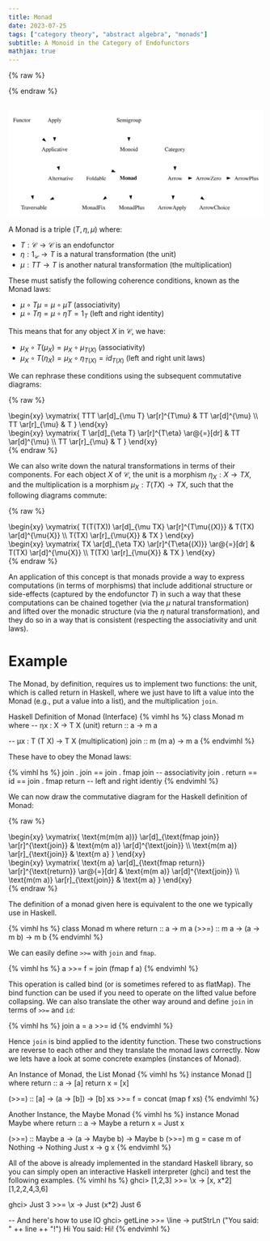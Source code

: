 ```yaml
---
title: Monad
date: 2023-07-25
tags: ["category theory", "abstract algebra", "monads"]
subtitle: A Monoid in the Category of Endofunctors
mathjax: true
---
```


{% raw %}
<script>
  MathJax = {
    loader: {
      load: ['[custom]/xypic.js'],
      paths: {custom: 'https://beuke.org/js'}
    },
    tex: {
      packages: {'[+]': ['xypic']}
    }
  };
</script>

<script id="MathJax-script" async src="https://cdn.jsdelivr.net/npm/mathjax@3.1.4/es5/tex-chtml-full.js"></script>
<!-- <script id="MathJax-script" async src="https://cdn.jsdelivr.net/npm/mathjax@3.1.4/es5/tex-svg-full.js"></script> -->

<script>
window.addEventListener('load', function() {
   document.querySelectorAll("mjx-xypic-object").forEach( (x) => (x.style.color = "var(--darkreader-text--text"));
   document.querySelectorAll("mjx-math > mjx-xypic > svg > g").forEach(x => x.setAttribute("stroke", "var(--darkreader-text--text"))
})
</script>
{% endraw %}

<br>
<img src="/images/typeclasses.svg" onclick="window.open(this.src)">
<!-- The source as dot is next to image. Compile with: dot -Tsvg typeclasses.dot -o typeclasses.svg -->
<br>

A Monad is a triple $(T, \eta, \mu)$ where:

* $T: \mathcal{C} \rightarrow \mathcal{C}$ is an endofunctor
* $\eta: 1_\mathcal{C} \rightarrow T$ is a natural transformation (the unit)
* $\mu: TT \rightarrow T$ is another natural transformation (the multiplication)

These must satisfy the following coherence conditions, known as the Monad laws:

* $\mu \circ T\mu = \mu \circ \mu T$ (associativity)
* $\mu \circ T\eta = \mu \circ \eta T = 1_T$ (left and right identity)

This means that for any object $X$ in $\mathcal{C}$, we have:

* $\mu_X \circ T(\mu_X) = \mu_X \circ \mu_{T(X)}$ (associativity)
* $\mu_X \circ T(\eta_X) = \mu_X \circ \eta_{T(X)} = id_{T(X)}$ (left and right unit laws)


We can rephrase these conditions using the subsequent commutative diagrams:

{% raw %}
<div class="splitscreen">
  <div class="left">
\begin{xy}
\xymatrix{
  TTT \ar[d]_{\mu T} \ar[r]^{T\mu} & TT \ar[d]^{\mu} \\
  TT \ar[r]_{\mu} & T
}
\end{xy}
  </div>

  <div class="right">
\begin{xy}
\xymatrix{
  T \ar[d]_{\eta T} \ar[r]^{T\eta} \ar@{=}[dr] & TT \ar[d]^{\mu} \\
  TT \ar[r]_{\mu} & T
}
\end{xy}
  </div>
</div>
{% endraw %}

We can also write down the natural transformations in terms of their components. For each object $X$ of $\mathcal{C}$, the unit is a morphism $\eta_{X} : X \rightarrow T X$, and the multiplication is a morphism $\mu_{X} : T(T X) \rightarrow T X$, such that the following diagrams commute:

{% raw %}
<div class="splitscreen">
  <div class="left">
\begin{xy}
\xymatrix{
  T(T(TX)) \ar[d]_{\mu TX} \ar[r]^{T\mu{(X)}} & T(TX) \ar[d]^{\mu{X}} \\
  T(TX) \ar[r]_{\mu{X}} & TX
}
\end{xy}
  </div>

  <div class="right">
\begin{xy}
\xymatrix{
  TX \ar[d]_{\eta TX} \ar[r]^{T\eta{(X)}} \ar@{=}[dr] & T(TX) \ar[d]^{\mu{X}} \\
  T(TX) \ar[r]_{\mu{X}} & TX
}
\end{xy}
  </div>
</div>
{% endraw %}


An application of this concept is that monads provide a way to express computations (in terms of morphisms) that include additional structure or side-effects (captured by the endofunctor $T$) in such a way that these computations can be chained together (via the $\mu$ natural transformation) and lifted over the monadic structure (via the $\eta$ natural transformation), and they do so in a way that is consistent (respecting the associativity and unit laws).

# Example

The Monad, by definition, requires us to implement two functions: the unit, which is called return in Haskell, where we just have to lift a value into the Monad (e.g., put a value into a list), and the multiplication `join`.

Haskell Definition of Monad (Interface)
{% vimhl hs %}
class Monad m where
  --   ηx : X -> T X (unit)
  return :: a -> m a

  --   μx : T (T X) -> T X (multiplication)
  join   :: m (m a) -> m a
{% endvimhl %}

These have to obey the Monad laws:
<!-- * $\text{join . join }$== $\text{join . fmap join}$  (associativity) -->
<!-- * $\text{join . return }$= $\text{id}$ = $\text{join . fmap return}$  (left and right idenity) -->
<!-- * `join . return  = id = join . fmap return` (left and right identiy) -->
<!-- * `join . join == join . fmap join`  (associativity) -->
{% vimhl hs %}
join . join == join . fmap join           -- associativity
join . return == id == join . fmap return -- left and right identiy
{% endvimhl %}

We can now draw the commutative diagram for the Haskell definition of Monad:

{% raw %}
<div class="splitscreen">
  <div class="left">
\begin{xy}
\xymatrix{
  \text{m(m(m a))} \ar[d]_{\text{fmap join}} \ar[r]^{\text{join}} & \text{m(m a)} \ar[d]^{\text{join}} \\
  \text{m(m a)} \ar[r]_{\text{join}} & \text{m a}
}
\end{xy}
  </div>

  <div class="right">
\begin{xy}
\xymatrix{
  \text{m a} \ar[d]_{\text{fmap return}} \ar[r]^{\text{return}} \ar@{=}[dr] & \text{m(m a)} \ar[d]^{\text{join}} \\
  \text{m(m a)} \ar[r]_{\text{join}} & \text{m a}
}
\end{xy}
  </div>
</div>
{% endraw %}

The definition of a monad given here is equivalent to the one we typically use in Haskell.

{% vimhl hs %}
class Monad m where
  return :: a -> m a
   (>>=) :: m a -> (a -> m b) -> m b
{% endvimhl %}

We can easily define `>>=` with `join` and `fmap`.

{% vimhl hs %}
a >>= f = join (fmap f a)
{% endvimhl %}

This operation is called bind (or is sometimes refered to as flatMap). The bind function can be used if you need to operate on the lifted value before collapsing. We can also translate the other way around and define `join` in terms of `>>=` and `id`:

{% vimhl hs %}
join a = a >>= id
{% endvimhl %}

Hence `join` is bind applied to the identity function. These two constructions are reverse to each other and they translate the monad laws correctly. Now we lets have a look at some concrete examples (instances of Monad).

An Instance of Monad, the List Monad
{% vimhl hs %}
instance Monad [] where
  return :: a -> [a]
  return x = [x]

  (>>=) :: [a] -> (a -> [b]) -> [b]
  xs >>= f = concat (map f xs)
{% endvimhl %}

<!-- {% raw %} -->
<!-- <div class="splitscreen"> -->
<!--   <div class="left"> -->
<!-- \begin{xy} -->
<!-- \xymatrix{ -->
<!--   \texttt{m a} \ar[d]_{\texttt{fmap return}} \ar[r]^{\texttt{return}} \ar@{=}[dr] & \texttt{m (m a)} \ar[d]^{\texttt{join}} \\ -->
<!--   \texttt{m (m a)} \ar[r]_{\texttt{join}} & \texttt{m a} -->
<!-- } -->
<!-- \end{xy} -->

<!-- {% endraw %} -->
<!--   </div> -->
<!--   <div class="right"> -->
<!-- {% raw %} -->
<!-- \begin{xy} -->
<!-- \xymatrix{ -->
<!--   \texttt{[]} \ar[d]_{\texttt{return}} \ar[r]^{\texttt{return}} \ar@{=}[dr] & \texttt{[[]]} \ar[d]^{\texttt{concat}} \\ -->
<!--   \texttt{[[]]} \ar[r]_{\texttt{concat}} & \texttt{[]} -->
<!-- } -->
<!-- \end{xy} -->
<!--   </div> -->
<!-- </div> -->
<!-- {% endraw %} -->

<!-- You may encounter various names for *concat*, such as *flatten* or *flatMap* and *bind* in case we combine concat with map as in the list implementation of >>=. We can lift values into the structure or increase the nested level of the structure by one with *return* and we can reduce one level of the structure with *concat*. -->

Another Instance, the Maybe Monad
{% vimhl hs %}
instance Monad Maybe where
  return :: a -> Maybe a
  return x  = Just x

  (>>=) :: Maybe a -> (a -> Maybe b) -> Maybe b
  (>>=) m g = case m of
                 Nothing -> Nothing
                 Just x  -> g x
{% endvimhl %}

All of the above is already implemented in the standard Haskell library, so you can simply open an interactive Haskell interpreter (ghci) and test the following examples.
{% vimhl hs %}
ghci> [1,2,3] >>= \x -> [x, x*2]
[1,2,2,4,3,6]

ghci> Just 3 >>= \x -> Just (x*2)
Just 6

-- And here's how to use IO
ghci> getLine >>= \line -> putStrLn ("You said: " ++ line ++ "!")
Hi
You said: Hi!
{% endvimhl %}


[^1]: [Monad in ncatlab](https://ncatlab.org/nlab/show/monad#definition)
[^2]: [Typeclassopedia](https://wiki.haskell.org/Typeclassopedia)
[^3]: [Notes on Category Theory by Paolo Perrone](https://arxiv.org/pdf/1912.10642.pdf)
[^4]: [Category theory/Monads](https://wiki.haskell.org/Category_theory/Monads)
